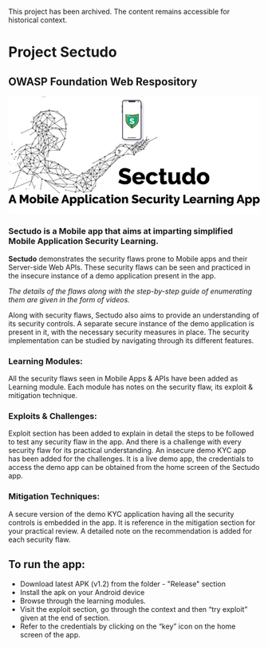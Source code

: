 This project has been archived. The content remains accessible for historical context.

# Project Sectudo 
## OWASP Foundation Web Respository

![Intro Image](https://github.com/OWASP/www-project-sectudo/blob/master/assets/images/intro.jpg?raw=true)

### Sectudo is a Mobile app that aims at imparting simplified Mobile Application Security Learning. ###

**Sectudo** demonstrates the security flaws prone to Mobile apps and their Server-side Web APIs. These security flaws can be seen and practiced in the insecure instance of a demo application present in the app. 

*The details of the flaws along with the step-by-step guide of enumerating them are given in the form of videos.*

Along with security flaws, Sectudo also aims to provide an understanding of its security controls. A separate secure instance of the demo application is present in it, with the necessary security measures in place. The security implementation can be studied by navigating through its different features.

### Learning Modules:
All the security flaws seen in Mobile Apps & APIs have been added as Learning module. Each module has notes on the security flaw, its exploit & mitigation technique. 

### Exploits & Challenges:
Exploit section has been added to explain in detail the steps to be followed to test any security flaw in the app. And there is a challenge with every security flaw for its practical understanding. An insecure demo KYC app has been added for the challenges. It is a live demo app, the credentials to access the demo app can be obtained from the home screen of the Sectudo app. 

### Mitigation Techniques:
A secure version of the demo KYC application having all the security controls is embedded in the app. It is reference in the mitigation section for your practical review. A detailed note on the recommendation is added for each security flaw. 

## To run the app:

* Download latest APK (v1.2) from the folder - "Release" section
* Install the apk on your Android device
* Browse through the learning modules. 
* Visit the exploit section, go through the context and then “try exploit” given at the end of section. 
* Refer to the credentials by clicking on the “key” icon on the home screen of the app. 
